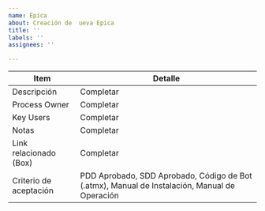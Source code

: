 ```yaml
---
name: Epica
about: Creación de  ueva Epica
title: ''
labels: ''
assignees: ''

---
```


| Item  | Detalle |
| ------------- | ------------- |
| Descripción  | Completar  |
| Process Owner  | Completar  |
| Key Users  | Completar  |
| Notas  | Completar  |
| Link relacionado (Box)  | Completar  |
| Criterio de aceptación  | PDD Aprobado, SDD Aprobado, Código de Bot (.atmx), Manual de Instalación, Manual de Operación  |
